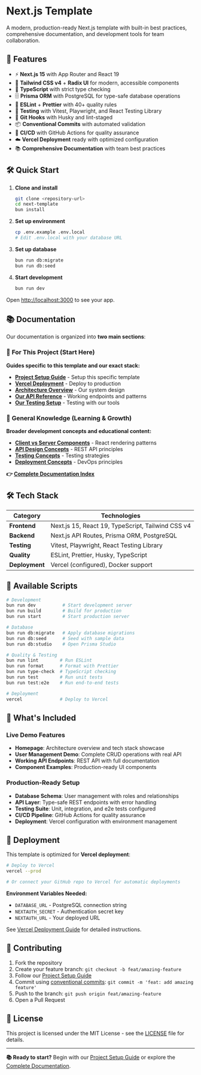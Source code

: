 # Next.js Template

A modern, production-ready Next.js template with built-in best practices, comprehensive documentation, and development tools for team collaboration.

## 🚀 Features

- ⚡️ **Next.js 15** with App Router and React 19
- 🎨 **Tailwind CSS v4** + **Radix UI** for modern, accessible components
- 📝 **TypeScript** with strict type checking
- 🗄️ **Prisma ORM** with PostgreSQL for type-safe database operations
- 🎯 **ESLint** + **Prettier** with 40+ quality rules
- 🧪 **Testing** with Vitest, Playwright, and React Testing Library
- 🐶 **Git Hooks** with Husky and lint-staged
- 📦 **Conventional Commits** with automated validation
- 🚀 **CI/CD** with GitHub Actions for quality assurance
- ☁️ **Vercel Deployment** ready with optimized configuration
- 📚 **Comprehensive Documentation** with team best practices

## 🛠 Quick Start

1. **Clone and install**

   ```bash
   git clone <repository-url>
   cd next-template
   bun install
   ```

2. **Set up environment**

   ```bash
   cp .env.example .env.local
   # Edit .env.local with your database URL
   ```

3. **Set up database**

   ```bash
   bun run db:migrate
   bun run db:seed
   ```

4. **Start development**
   ```bash
   bun run dev
   ```

Open [http://localhost:3000](http://localhost:3000) to see your app.

## 📚 Documentation

Our documentation is organized into **two main sections**:

### 🚀 **For This Project** (Start Here)

**Guides specific to this template and our exact stack:**

- **[Project Setup Guide](./docs/development/SETUP.md)** - Setup this specific template
- **[Vercel Deployment](./docs/deployment/VERCEL.md)** - Deploy to production
- **[Architecture Overview](./docs/architecture/OVERVIEW.md)** - Our system design
- **[Our API Reference](./docs/api/OUR_API.md)** - Working endpoints and patterns
- **[Our Testing Setup](./docs/testing/OUR_TESTING.md)** - Testing with our tools

### 📖 **General Knowledge** (Learning & Growth)

**Broader development concepts and educational content:**

- **[Client vs Server Components](./docs/architecture/RENDERING_PATTERNS.md)** - React rendering patterns
- **[API Design Concepts](./docs/api/CONCEPTS.md)** - REST API principles
- **[Testing Concepts](./docs/testing/CONCEPTS.md)** - Testing strategies
- **[Deployment Concepts](./docs/deployment/CONCEPTS.md)** - DevOps principles

**👉 [Complete Documentation Index](./docs/README.md)**

## 🛠️ Tech Stack

| Category       | Technologies                                      |
| -------------- | ------------------------------------------------- |
| **Frontend**   | Next.js 15, React 19, TypeScript, Tailwind CSS v4 |
| **Backend**    | Next.js API Routes, Prisma ORM, PostgreSQL        |
| **Testing**    | Vitest, Playwright, React Testing Library         |
| **Quality**    | ESLint, Prettier, Husky, TypeScript               |
| **Deployment** | Vercel (configured), Docker support               |

## 📝 Available Scripts

```bash
# Development
bun run dev          # Start development server
bun run build        # Build for production
bun run start        # Start production server

# Database
bun run db:migrate   # Apply database migrations
bun run db:seed      # Seed with sample data
bun run db:studio    # Open Prisma Studio

# Quality & Testing
bun run lint        # Run ESLint
bun run format      # Format with Prettier
bun run type-check  # TypeScript checking
bun run test        # Run unit tests
bun run test:e2e    # Run end-to-end tests

# Deployment
vercel              # Deploy to Vercel
```

## 🎯 What's Included

### **Live Demo Features**

- **Homepage**: Architecture overview and tech stack showcase
- **User Management Demo**: Complete CRUD operations with real API
- **Working API Endpoints**: REST API with full documentation
- **Component Examples**: Production-ready UI components

### **Production-Ready Setup**

- **Database Schema**: User management with roles and relationships
- **API Layer**: Type-safe REST endpoints with error handling
- **Testing Suite**: Unit, integration, and e2e tests configured
- **CI/CD Pipeline**: GitHub Actions for quality assurance
- **Deployment**: Vercel configuration with environment management

## 🚀 Deployment

This template is optimized for **Vercel deployment**:

```bash
# Deploy to Vercel
vercel --prod

# Or connect your GitHub repo to Vercel for automatic deployments
```

**Environment Variables Needed:**

- `DATABASE_URL` - PostgreSQL connection string
- `NEXTAUTH_SECRET` - Authentication secret key
- `NEXTAUTH_URL` - Your deployed URL

See [Vercel Deployment Guide](./docs/deployment/VERCEL.md) for detailed instructions.

## 🤝 Contributing

1. Fork the repository
2. Create your feature branch: `git checkout -b feat/amazing-feature`
3. Follow our [Project Setup Guide](./docs/development/SETUP.md)
4. Commit using [conventional commits](https://www.conventionalcommits.org/): `git commit -m 'feat: add amazing feature'`
5. Push to the branch: `git push origin feat/amazing-feature`
6. Open a Pull Request

## 📄 License

This project is licensed under the MIT License - see the [LICENSE](LICENSE) file for details.

---

**📚 Ready to start?** Begin with our [Project Setup Guide](./docs/development/SETUP.md) or explore the [Complete Documentation](./docs/README.md).
